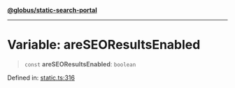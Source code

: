 [**@globus/static-search-portal**](../README.md)

***

# Variable: areSEOResultsEnabled

> `const` **areSEOResultsEnabled**: `boolean`

Defined in: [static.ts:316](https://github.com/globus/static-search-portal/blob/01d1d33d3d0989c593fada6bb539073cee27ae57/static.ts#L316)
